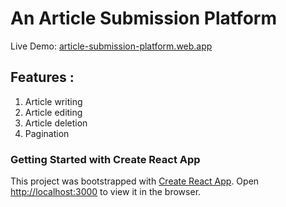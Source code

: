 # An Article Submission Platform

Live Demo: [article-submission-platform.web.app](https://article-submission-platform.web.app)



## Features :

1. Article writing 
2. Article editing
3. Article deletion
4. Pagination
 














### Getting Started with Create React App

This project was bootstrapped with [Create React App](https://github.com/facebook/create-react-app).
Open [http://localhost:3000](http://localhost:3000) to view it in the browser.
